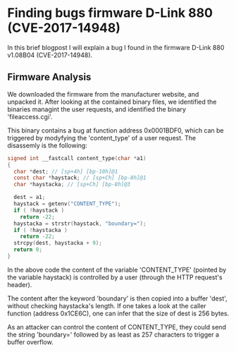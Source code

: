 # Finding bugs firmware D-Link 880 (CVE-2017-14948)

In this brief blogpost I will explain a bug I found in the firmware D-Link 880 v1.08B04 (CVE-2017-14948).

## Firmware Analysis
We downloaded the firmware from the manufacturer website, and unpacked it.
After looking at the contained binary files, we identified the binaries managint the user requests, and identified the binary 'fileaccess.cgi'.

This binary contains a bug at function address 0x0001BDF0, which can be triggered by modyfying the 'content_type' of a user request.
The disassemly is the following:

```c
signed int __fastcall content_type(char *a1)
{
  char *dest; // [sp+4h] [bp-10h]@1
  const char *haystack; // [sp+Ch] [bp-8h]@1
  char *haystacka; // [sp+Ch] [bp-8h]@3

  dest = a1;
  haystack = getenv("CONTENT_TYPE");
  if ( !haystack )
    return -22;
  haystacka = strstr(haystack, "boundary=");
  if ( !haystacka )
    return -22;
  strcpy(dest, haystacka + 9);
  return 0;
}
```

In the above code the content of the variable 'CONTENT_TYPE'  (pointed by the variable haystack) is controlled by a user (through the HTTP request's header).

The content after the keyword 'boundary' is then copied into a buffer 'dest', without checking haystacka's length.
If one takes a look at the caller function (address 0x1CE6C), one can infer that the size of dest is 256 bytes.

As an attacker can control the content of CONTENT_TYPE, they could send the string 'boundary=' followed by as least as 257 characters to trigger a buffer overflow.
